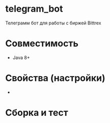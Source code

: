 # telegram_bot
 Телеграмм бот для работы с биржей Bittrex 

 # Совместимость
 * Java 8+

 # Свойства (настройки)
 * 
 
 # Сборка и тест
